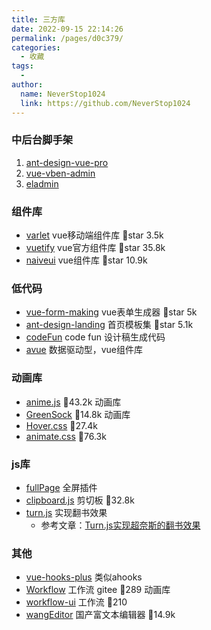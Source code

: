 ```yaml
---
title: 三方库
date: 2022-09-15 22:14:26
permalink: /pages/d0c379/
categories:
  - 收藏
tags:
  - 
author: 
  name: NeverStop1024
  link: https://github.com/NeverStop1024
---
```

### 中后台脚手架
1. [ant-design-vue-pro](https://github.com/vueComponent/ant-design-vue-pro)
2. [vue-vben-admin](https://github.com/vbenjs/vue-vben-admin)
3. [eladmin](https://github.com/elunez/eladmin)

### 组件库
* [varlet](https://github.com/varletjs/varlet) vue移动端组件库 🌟star 3.5k
* [vuetify](https://github.com/vuetifyjs/vuetify) vue官方组件库 🌟star 35.8k
* [naiveui](https://www.naiveui.com/zh-CN/os-theme) vue组件库 🌟star 10.9k

### 低代码
* [vue-form-making](https://github.com/GavinZhuLei/vue-form-making) vue表单生成器 🌟star 5k
* [ant-design-landing](https://github.com/ant-design/ant-design-landing) 首页模板集 🌟star 5.1k
* [codeFun](https://code.fun/) code fun 设计稿生成代码
* [avue](https://github.com/nmxiaowei/avue) 数据驱动型，vue组件库

### 动画库
* [anime.js](https://github.com/juliangarnier/anime) 🌟43.2k 动画库
* [GreenSock](https://github.com/greensock/GSAP) 🌟14.8k 动画库
* [Hover.css](https://github.com/IanLunn/Hover) 🌟27.4k
* [animate.css](https://github.com/animate-css/animate.css) 🌟76.3k

### js库
* [fullPage](https://github.com/alvarotrigo/fullPage.js) 全屏插件
* [clipboard.js](https://github.com/zenorocha/clipboard.js) 剪切板 🌟32.8k
* [turn.js](https://github.com/blasten/turn.js) 实现翻书效果
  * 参考文章：[Turn.js实现超奈斯的翻书效果](https://juejin.cn/post/7158107080585379877)

### 其他
* [vue-hooks-plus](https://github.com//InhiblabCore/vue-hooks-plus) 类似ahooks
* [Workflow](https://gitee.com/StavinLi/Workflow) 工作流 gitee 🌟289 动画库
* [workflow-ui](https://github.com/go-workflow/workflow-ui) 工作流 🌟210
* [wangEditor](https://github.com/wangeditor-team/wangEditor) 国产富文本编辑器 🌟14.9k
